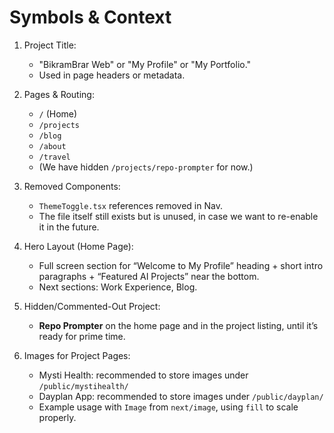 # Symbols & Context

1. Project Title: 
   - "BikramBrar Web" or "My Profile" or "My Portfolio."
   - Used in page headers or metadata.

2. Pages & Routing:
   - `/` (Home) 
   - `/projects` 
   - `/blog` 
   - `/about` 
   - `/travel`
   - (We have hidden `/projects/repo-prompter` for now.)

3. Removed Components:
   - `ThemeToggle.tsx` references removed in Nav. 
   - The file itself still exists but is unused, in case we want to re-enable it in the future.

4. Hero Layout (Home Page):
   - Full screen section for “Welcome to My Profile” heading + short intro paragraphs + “Featured AI Projects” near the bottom.
   - Next sections: Work Experience, Blog.

5. Hidden/Commented-Out Project:
   - **Repo Prompter** on the home page and in the project listing, until it’s ready for prime time.

6. Images for Project Pages:
   - Mysti Health: recommended to store images under `/public/mystihealth/`
   - Dayplan App: recommended to store images under `/public/dayplan/`
   - Example usage with `Image` from `next/image`, using `fill` to scale properly.
